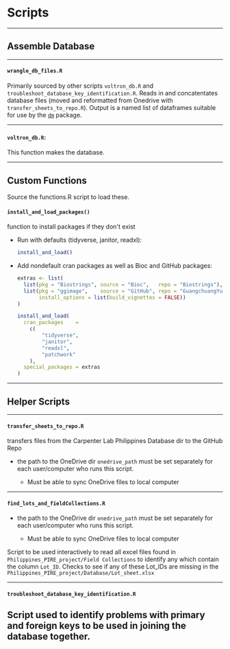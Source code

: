 # Scripts

---

## Assemble Database


---

#### `wrangle_db_files.R`

Primarily sourced by other scripts `voltron_db.R` and `troubleshoot_database_key_identification.R`. Reads in and concatentates database files (moved and reformatted from Onedrive with `transfer_sheets_to_repo.R`). Output is a named list of dataframes suitable for use by the [`dm`](https://dm.cynkra.com/) package. 

---

#### `voltron_db.R`:
This function makes the database.

---

## Custom Functions
Source the functions.R script to load these.

#### `install_and_load_packages()`

function to install packages if they don't exist

* Run with defaults (tidyverse, janitor, readxl):
	```r
	install_and_load()
	```
	
* Add nondefault cran packages as well as Bioc and GitHub packages:

	```R
	extras <- list(
	  list(pkg = "Biostrings", source = "Bioc",   repo = "Biostrings"),
	  list(pkg = "ggimage",    source = "GitHub", repo = "GuangchuangYu/ggimage",
		   install_options = list(build_vignettes = FALSE))
	)

	install_and_load(
	  cran_packages    = 
		c(
			"tidyverse", 
			"janitor", 
			"readxl", 
			"patchwork"
		),
	  special_packages = extras
	)

	```

---

## Helper Scripts

---

#### `transfer_sheets_to_repo.R`

transfers files from the Carpenter Lab Philippines Database dir to the GitHub Repo

* the path to the OneDrive dir `onedrive_path` must be set separately for each user/computer who runs this script.

	* Must be able to sync OneDrive files to local computer
	

---

#### `find_lots_and_fieldCollections.R`
* the path to the OneDrive dir `onedrive_path` must be set separately for each user/computer who runs this script.

	* Must be able to sync OneDrive files to local computer

Script to be used interactively to read all excel files found in `Philippines_PIRE_project/Field Collections` to identify any which contain the column `Lot_ID`. Checks to see if any of these Lot_IDs are missing in the `Philippines_PIRE_project/Database/Lot_sheet.xlsx`

---

#### `troubleshoot_database_key_identification.R`

Script used to identify problems with primary and foreign keys to be used in joining the database together.
---
